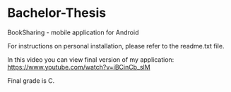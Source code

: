 # Bachelor-Thesis
BookSharing - mobile application for Android<br />

For instructions on personal installation, please refer to the readme.txt file.<br />

In this video you can view final version of my application: https://www.youtube.com/watch?v=iBCinCb_slM

Final grade is C.
